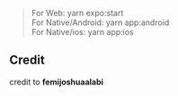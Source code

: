 > For Web: yarn expo:start <br/>
> For Native/Android: yarn app:android <br/>
> For Native/ios: yarn app:ios <br/>

## Credit

credit to <b>femijoshuaalabi</b>
